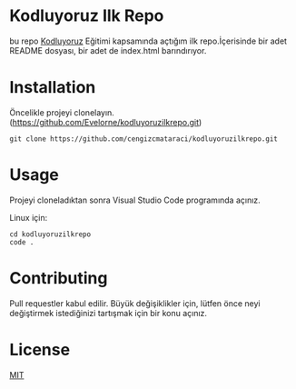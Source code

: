 # Kodluyoruz Ilk Repo
bu repo [Kodluyoruz](http://kodluyoruz.org) Eğitimi kapsamında açtığım ilk repo.İçerisinde bir adet README dosyası, bir adet de index.html barındırıyor.


# Installation
Öncelikle projeyi clonelayın. (https://github.com/Evelorne/kodluyoruzilkrepo.git)

```
git clone https://github.com/cengizcmataraci/kodluyoruzilkrepo.git
```
# Usage
Projeyi cloneladıktan sonra Visual Studio Code programında açınız.

Linux için:
```
cd kodluyoruzilkrepo
code .
```
# Contributing
Pull requestler kabul edilir. Büyük değişiklikler için, lütfen önce neyi değiştirmek istediğinizi tartışmak için bir konu açınız.

# License

[MIT](https://choosealicense.com/licenses/mit/)

